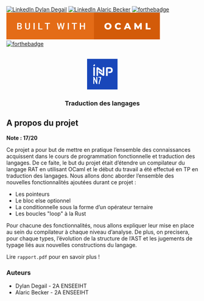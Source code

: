 <!--
*** Thanks for checking out the Best-README-Template. If you have a suggestion
*** that would make this better, please fork the repo and create a pull request
*** or simply open an issue with the tag "enhancement".
*** Don't forget to give the project a star!
*** Thanks again! Now go create something AMAZING! :D
-->



<!-- PROJECT SHIELDS -->
<!--
*** I'm using markdown "reference style" links for readability.
*** Reference links are enclosed in brackets [ ] instead of parentheses ( ).
*** See the bottom of this document for the declaration of the reference variables
*** for contributors-url, forks-url, etc. This is an optional, concise syntax you may use.
*** https://www.markdownguide.org/basic-syntax/#reference-style-links
-->
[![LinkedIn Dylan Degail][linkedin-shield1]][linkedin-url1]
[![LinkedIn Alaric Becker][linkedin-shield2]][linkedin-url2]
[![forthebadge](https://forthebadge.com/images/badges/0-percent-optimized.svg)](https://forthebadge.com)
[![forthebadge](images/built-with-ocaml.svg)](https://forthebadge.com)
[![forthebadge](https://forthebadge.com/images/badges/built-with-love.svg)](https://forthebadge.com)



<!-- PROJECT LOGO -->
<br />
<div align="center">
    <img src="images/n7.png" alt="ENSEEIHT" width="80" height="80">
  </a>

  <h3 align="center">Traduction des langages</h3>

</div>


<!-- ABOUT THE PROJECT -->
## A propos du projet

**Note : 17/20**

Ce projet a pour but de mettre en pratique l’ensemble des connaissances acquissent dans le
cours de programmation fonctionnelle et traduction des langages. De ce faite, le but du projet
était d’étendre un compilateur du langage RAT en utilisant OCaml et le début du travail a été
effectué en TP en traduction des langages.
Nous allons donc aborder l’ensemble des nouvelles fonctionnalités ajoutées durant ce projet :
* Les pointeurs
* Le bloc else optionnel
* La conditionnelle sous la forme d’un opérateur ternaire
* Les boucles "loop" à la Rust

Pour chacune des fonctionnalités, nous allons expliquer leur mise en place au sein du compilateur à chaque niveau d’analyse. De plus, on precisera, pour chaque types, l’évolution de la
structure de l’AST et les jugements de typage liés aux nouvelles constructions du langage.

Lire `rapport.pdf` pour en savoir plus !

### Auteurs
* Dylan Degail - 2A ENSEEIHT
* Alaric Becker - 2A ENSEEIHT


<!-- MARKDOWN LINKS & IMAGES -->
<!-- https://www.markdownguide.org/basic-syntax/#reference-style-links -->
[linkedin-shield1]: https://img.shields.io/badge/-LinkedIn%20Dylan%20Degail-black.svg?style=for-the-badge&logo=linkedin&colorB=555
[linkedin-url1]: https://linkedin.com/in/dylandegail
[linkedin-shield2]: https://img.shields.io/badge/-LinkedIn%20Alaric%20Becker-black.svg?style=for-the-badge&logo=linkedin&colorB=555
[linkedin-url2]: https://linkedin.com/in/alaric-becker-a183a3139
[product-screenshot]: images/screenshot.png
[Ocaml]: https://img.shields.io/badge/Ocaml-EC6813?style=for-the-badge&logo=ocaml&logoColor=white
[Ocaml-url]: https://ocaml.org/
